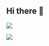 ## Hi there 👋

![](https://github-readme-stats.vercel.app/api?username=FilippoPaganelli&theme=gruvbox&hide_border=false&include_all_commits=true&count_private=false)
<!-- ![](https://github-readme-streak-stats.herokuapp.com/?user=FilippoPaganelli&theme=dark&hide_border=false)<br/> -->
![](https://github-readme-stats.vercel.app/api/top-langs/?username=FilippoPaganelli&theme=gruvbox&hide_border=false&include_all_commits=true&count_private=true&exclude_repo=FilippoPaganelli.github.io&langs_count=8&layout=compact&hide=HTML)
